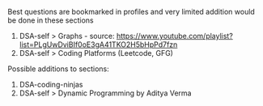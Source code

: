 Best questions are bookmarked in profiles and very limited addition would be done in these sections
1. DSA-self > Graphs - source: https://www.youtube.com/playlist?list=PLgUwDviBIf0oE3gA41TKO2H5bHpPd7fzn
2. DSA-self > Coding Platforms (Leetcode, GFG)

Possible additions to sections:
1. DSA-coding-ninjas
2. DSA-self > Dynamic Programming by Aditya Verma